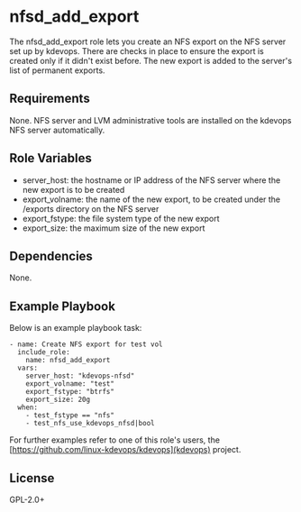 nfsd_add_export
================

The nfsd_add_export role lets you create an NFS export on the NFS
server set up by kdevops. There are checks in place to ensure the
export is created only if it didn't exist before. The new export
is added to the server's list of permanent exports.

Requirements
------------

None. NFS server and LVM administrative tools are installed on the
kdevops NFS server automatically.

Role Variables
--------------

  * server_host: the hostname or IP address of the NFS server where
    the new export is to be created
  * export_volname: the name of the new export, to be created under
    the /exports directory on the NFS server
  * export_fstype: the file system type of the new export
  * export_size: the maximum size of the new export

Dependencies
------------

None.

Example Playbook
----------------

Below is an example playbook task:

```
- name: Create NFS export for test vol
  include_role:
    name: nfsd_add_export
  vars:
    server_host: "kdevops-nfsd"
    export_volname: "test"
    export_fstype: "btrfs"
    export_size: 20g
  when:
    - test_fstype == "nfs"
    - test_nfs_use_kdevops_nfsd|bool
```

For further examples refer to one of this role's users, the
[https://github.com/linux-kdevops/kdevops](kdevops) project.

License
-------

GPL-2.0+
